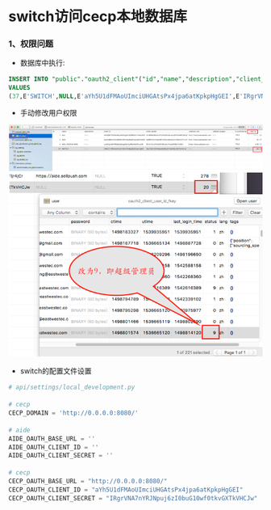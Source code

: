 # switch访问cecp本地数据库

### 1、权限问题

- 数据库中执行:
```sql
INSERT INTO "public"."oauth2_client"("id","name","description","client_id","client_secret","_redirect_uris","_default_scopes","is_confidential","user_id")
VALUES
(37,E'SWITCH',NULL,E'aYh5U1dFMAoUImciUHGAtsPx4jpa6atKpkpHgGEI',E'IRgrVNA7nYRJNpuj6zI0buG10wf0tkvGXTkVHCJw',NULL,NULL,TRUE,20);
```

- 手动修改用户权限

![01](/workspace/switch/img/switch访问cecp本地数据库-01.png)
![02](/workspace/switch/img/switch访问cecp本地数据库-02.png)

- switch的配置文件设置    

```python
# api/settings/local_development.py

# cecp
CECP_DOMAIN = 'http://0.0.0.0:8080/'

# aide
AIDE_OAUTH_BASE_URL = ''
AIDE_OAUTH_CLIENT_ID = ''
AIDE_OAUTH_CLIENT_SECRET = ''

# cecp
CECP_OAUTH_BASE_URL = "http://0.0.0.0:8080/"
CECP_OAUTH_CLIENT_ID = "aYh5U1dFMAoUImciUHGAtsPx4jpa6atKpkpHgGEI"
CECP_OAUTH_CLIENT_SECRET = "IRgrVNA7nYRJNpuj6zI0buG10wf0tkvGXTkVHCJw"

```